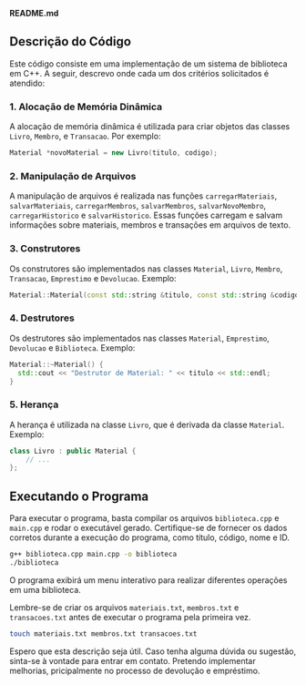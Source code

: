 **README.md**

## Descrição do Código

Este código consiste em uma implementação de um sistema de biblioteca em C++. A seguir, descrevo onde cada um dos critérios solicitados é atendido:

### 1. Alocação de Memória Dinâmica

A alocação de memória dinâmica é utilizada para criar objetos das classes `Livro`, `Membro`, e `Transacao`. Por exemplo:

```cpp
Material *novoMaterial = new Livro(titulo, codigo);
```

### 2. Manipulação de Arquivos

A manipulação de arquivos é realizada nas funções `carregarMateriais`, `salvarMateriais`, `carregarMembros`, `salvarMembros`, `salvarNovoMembro`, `carregarHistorico` e `salvarHistorico`. Essas funções carregam e salvam informações sobre materiais, membros e transações em arquivos de texto.

### 3. Construtores
Os construtores são implementados nas classes `Material`, `Livro`, `Membro`, `Transacao`, `Emprestimo` e `Devolucao`. Exemplo:

```cpp
Material::Material(const std::string &titulo, const std::string &codigo): titulo(titulo), codigo(codigo) {}
```

### 4. Destrutores 

Os destrutores são implementados nas classes `Material`, `Emprestimo`, `Devolucao` e `Biblioteca`. Exemplo:

```cpp
Material::~Material() {
  std::cout << "Destrutor de Material: " << titulo << std::endl;
}
```

### 5. Herança

A herança é utilizada na classe `Livro`, que é derivada da classe `Material`. Exemplo:

```cpp
class Livro : public Material {
    // ...
};
```

## Executando o Programa

Para executar o programa, basta compilar os arquivos `biblioteca.cpp` e `main.cpp` e rodar o executável gerado. Certifique-se de fornecer os dados corretos durante a execução do programa, como título, código, nome e ID.

```bash
g++ biblioteca.cpp main.cpp -o biblioteca
./biblioteca
```

O programa exibirá um menu interativo para realizar diferentes operações em uma biblioteca.

Lembre-se de criar os arquivos `materiais.txt`, `membros.txt` e `transacoes.txt` antes de executar o programa pela primeira vez.

```bash
touch materiais.txt membros.txt transacoes.txt
```

Espero que esta descrição seja útil. Caso tenha alguma dúvida ou sugestão, sinta-se à vontade para entrar em contato.
Pretendo implementar melhorias, pricipalmente no processo de devolução e empréstimo. 